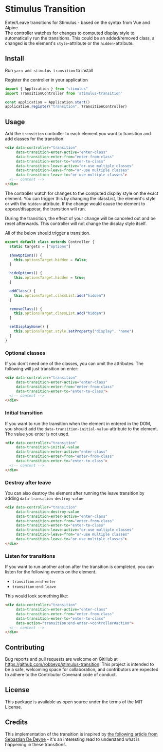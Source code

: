 # Stimulus Transition

Enter/Leave transitions for Stimulus - based on the syntax from Vue and Alpine.  
The controller watches for changes to computed display style to automatically run the transitions. This could be an added/removed class, a changed is the element's `style`-attribute or the `hidden`-attribute. 

## Install

Run `yarn add stimulus-transition` to install

Register the controller in your application
```javascript
import { Application } from "stimulus"
import TransitionController from 'stimulus-transition'

const application = Application.start()
application.register("transition", TransitionController)
```

## Usage

Add the `transition` controller to each element you want to transition and add classes for the transition.

```HTML
<div data-controller="transition"
     data-transition-enter-active="enter-class"
     data-transition-enter-from="enter-from-class"
     data-transition-enter-to="enter-to-class"
     data-transition-leave-active="or-use multiple classes"
     data-transition-leave-from="or-use multiple classes"
     data-transition-leave-to="or-use multiple classes">
  <!-- content -->
</div>
```

The controller watch for changes to the computed display style on the exact element. You can trigger this by changing the classList, the element's style or with the `hidden`-attribute. If the change would cause the element to appear/disappear, the transition will run.

During the transition, the effect of your change will be canceled out and be reset afterwards. This controller will not change the display style itself.

All of the below should trigger a transition.

```javascript
export default class extends Controller {
  static targets = ["options"]

  showOptions() {
    this.optionsTarget.hidden = false;
  }

  hideOptions() {
    this.optionsTarget.hidden = true;
  }

  addClass() {
    this.optionsTarget.classList.add("hidden")
  }

  removeClass() {
    this.optionsTarget.classList.add("hidden")
  }

  setDisplayNone() {
    this.optionsTarget.style.setProperty("display", "none")
  }
}
```

### Optional classes
If you don't need one of the classes, you can omit the attributes. The following will just transition on enter:
```HTML
<div data-controller="transition"
     data-transition-enter-active="enter-class"
     data-transition-enter-from="enter-from-class"
     data-transition-enter-to="enter-to-class">
  <!-- content -->
</div>
```
### Initial transition
If you want to run the transition when the element in entered in the DOM, you should add the `data-transition-initial-value`-attribute to the element. The value you enter is not used.
```HTML
<div data-controller="transition"
     data-transition-initial-value
     data-transition-enter-active="enter-class"
     data-transition-enter-from="enter-from-class"
     data-transition-enter-to="enter-to-class">
  <!-- content -->
</div>
```
### Destroy after leave

You can also destroy the element after running the leave transition by adding `data-transition-destroy-value`

```HTML
<div data-controller="transition"
     data-transition-destroy-value
     data-transition-enter-active="enter-class"
     data-transition-enter-from="enter-from-class"
     data-transition-enter-to="enter-to-class"
     data-transition-leave-active="or-use multiple classes"
     data-transition-leave-from="or-use multiple classes"
     data-transition-leave-to="or-use multiple classes">
</div>
```

### Listen for transitions

If you want to run another action after the transition is completed, you can listen for the following events on the element.
* `transition:end-enter`
* `transition:end-leave`

This would look something like:
```HTML
<div data-controller="transition"
     data-transition-enter-active="enter-class"
     data-transition-enter-from="enter-from-class"
     data-transition-enter-to="enter-to-class"
     data-action="transition:end-enter->controller#action">
  <!-- content -->
</div>
```

## Contributing

Bug reports and pull requests are welcome on GitHub at https://github.com/robbevp/stimulus-transition. This project is intended to be a safe, welcoming space for collaboration, and contributors are expected to adhere to the Contributor Covenant code of conduct.

## License

This package is available as open source under the terms of the MIT License.

## Credits
This implementation of the transition is inspired by [the following article from Sebastian De Deyne](https://sebastiandedeyne.com/javascript-framework-diet/enter-leave-transitions/) - it's an interesting read to understand what is happening in these transitions.
